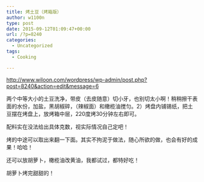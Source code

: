 ```yaml
---
title: 烤土豆（烤箱版）
author: w1100n
type: post
date: 2015-09-12T01:09:47+00:00
url: /?p=8240
categories:
  - Uncategorized
tags:
  - Cooking

---
```

http://www.wiloon.com/wordpress/wp-admin/post.php?post=8240&action=edit&message=6

两个中等大小的土豆洗净，带皮（去皮随意）切小牙，也别切太小啊！稍稍擦干表面的水份，加盐，黑胡椒碎，（辣椒面）和橄榄油搅匀。2）烤盘内铺锡纸，把土豆摆在烤盘上，放烤箱中层，220度烤30分钟左右即可。
  
配料实在没法给出具体克数，视实际情况自己定吧！

烤的中途可以取出来翻一下面。其实不拘泥于做法，随心所欲的做，也会有好的成果！哈哈！
  
还可以放胡萝卜，橄榄油改黄油，我都试过，都特好吃！
  
胡萝卜烤完甜甜的！